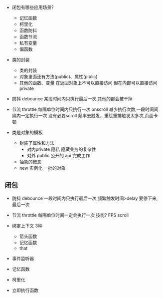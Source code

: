 - 闭包有哪些应用场景?
  - 记忆函数
  - 柯里化
  - 函数防抖
  - 函数节流
  - 私有变量
  - 偏函数

- 类的封装
  - 类的封装
  - 对象里面还有方法(public)、属性(piblic)
  - 其他的函数、变量 在返回对象上不可以直接访问 但在内部可以直接访问 private

- 防抖 debounce
  某段时间内只执行最后一次,其他的都会被干掉

- 节流 throttle
  每隔单位时间内只执行一次
  onscroll 减少执行次数,一段时间间隔内一定执行一次
  没有必要scroll 频率去触发，重绘重排触发太多次,页面卡顿

- 类是对象的模板
  - 封装了属性和方法
    - 对内private 隐私 隐藏业务的复杂性
    - 对外 public 公开的 api 完成工作
  - 抽象的概念
  - new 实例化 一批的对象

## 闭包

- 防抖 debounce
  一段时间内只执行最后一次
  频繁触发时间>delay 要停下来,最后一次

- 节流 throttle
  每隔单位时间一定会执行一次
  技能? FPS
  scroll 

- 绑定上下文
  3种
  - 箭头函数
  - 记忆函数
  - that
- 事件监听器
- 记忆函数
- 柯里化
- 立即执行函数

